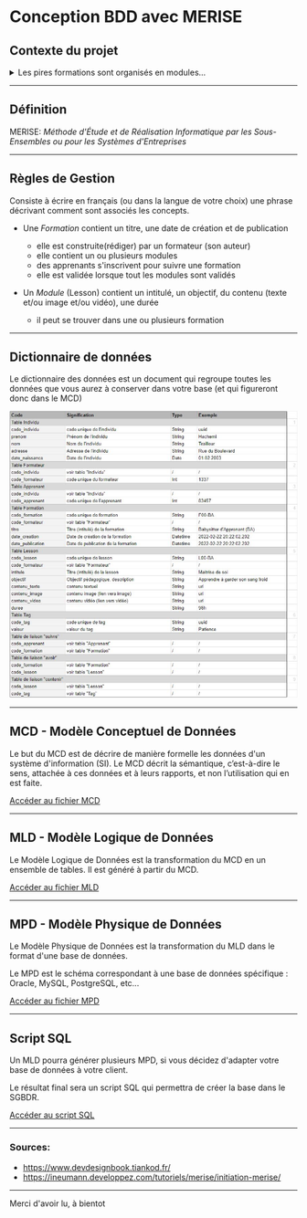 # Conception BDD avec MERISE

## Contexte du projet

<details>
<summary>
Les pires formations sont organisés en modules...
</summary>

Chaque module est caractérisé par un numéro de module sous forme de **Semantic Versionning**, un intitulé, un objectif pédagogique, un contenu (textes, images et vidéos), une durée en heures, un ou plusieurs tags et un auteur.

Un module peut faire partie d'une ou plusieurs formations, comme par exemple un pire module "**Commandes de base Git**" pourrait faire partie d'une pire formation "**Frontend Javascript**" et "**DevOps**", voir plus.

Les pires apprenants peuvent s'inscrire à une ou plusieurs formations, ils peuvent choisir de ne pas suivre certains des pires modules s'ils possèdent déjà, par exemple, les compétences. Autrement dit, ils peuvent arbitrairement valider les modules de leur choix en un clic.

Chaque apprenant est évalué pour chaque module et possède un état de fin de module (OK / KO).

Une formation est considérée comme terminée lorsque tous les pires modules ont été validés.

Chaque apprenant est caractérisé par un numéro d’inscription unique, un nom, un prénom, une adresse et une date de naissance.

Un des pires formateurs présente un module pour une formation donnée, il peut également intervenir dans un ou plusieurs des pires modules, chaque formateur est caractérisé par un code, un nom, un prénom et une adresse.

---

## Critères de performance

- La nomenclature MERISE est respectée
- Le méthode MERISE est respectée dans sa structure en découpant la conception de cette base de données en 3 niveaux : le niveau conceptuel, le niveau logique ou organisationnel, le niveau physique

## Livrables

Un dépôt Github recensant :

- [x] Un README explicite et soigné
- [x] Une définition de l'acronyme MERISE dans le README.md
- [x] Un dictionnaire de données
- [ ] Des règles de gestion
- [x] Un MCD
- [x] Un MLD
- [x] Un MPD
- [x] Un script SQL de la base de données

</details>

---

## Définition

MERISE:
_Méthode d'Étude et de Réalisation Informatique par les Sous-Ensembles ou pour les Systèmes d'Entreprises_

---

## Règles de Gestion

Consiste à écrire en français (ou dans la langue de votre choix) une phrase décrivant comment sont associés les concepts.

- Une *Formation* contient un titre, une date de création et de publication
  - elle est construite(rédiger) par un formateur (son auteur)
  - elle contient un ou plusieurs modules
  - des apprenants s'inscrivent pour suivre une formation
  - elle est validée lorsque tout les modules sont validés

- Un *Module* (Lesson) contient un intitulé, un objectif, du contenu (texte et/ou image et/ou vidéo), une durée
  - il peut se trouver dans une ou plusieurs formation
  

---

## Dictionnaire de données
Le dictionnaire des données est un document qui regroupe toutes les données que vous aurez à conserver dans votre base (et qui figureront donc dans le MCD)

![Alt text](merise-dictionnaire_donnees.JPG?raw=true "Optional Title")

---
## MCD - Modèle Conceptuel de Données

Le but du MCD est de décrire de manière formelle les données d'un système d'information (SI). Le MCD décrit la sémantique, c’est-à-dire le sens, attachée à ces données et à leurs rapports, et non l’utilisation qui en est faite. 

[Accéder au fichier MCD](/looping/MCD-conception-merise.JPG)

---
## MLD - Modèle Logique de Données
Le Modèle Logique de Données est la transformation du MCD en un ensemble de tables.
Il est généré à partir du MCD. 

[Accéder au fichier MLD](/looping/MLD.txt)

---
## MPD - Modèle Physique de Données
Le Modèle Physique de Données est la transformation du MLD dans le format d'une base de données.

Le MPD est le schéma correspondant à une base de données spécifique : Oracle, MySQL, PostgreSQL, etc...

[Accéder au fichier MPD](/looping/MPD-conception-merise.JPG)

---
## Script SQL
Un MLD pourra générer plusieurs MPD, si vous décidez d'adapter votre base de données à votre client.

Le résultat final sera un script SQL qui permettra de créer la base dans le SGBDR.

[Accéder au script SQL](/looping/generated_sql.sql)

---
### Sources:

- https://www.devdesignbook.tiankod.fr/
- https://ineumann.developpez.com/tutoriels/merise/initiation-merise/

---

Merci d'avoir lu, à bientot
